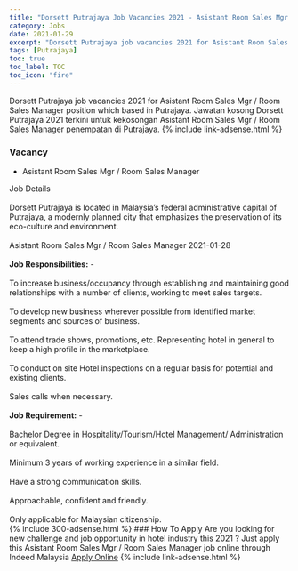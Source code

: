 ```yaml
---
title: "Dorsett Putrajaya Job Vacancies 2021 - Asistant Room Sales Mgr / Room Sales Manager" 
category: Jobs 
date: 2021-01-29 
excerpt: "Dorsett Putrajaya job vacancies 2021 for Asistant Room Sales Mgr / Room Sales Manager position which based in Putrajaya. Jawatan kosong Dorsett Putrajaya 2021 terkini untuk kekosongan Asistant Room Sales Mgr / Room Sales Manager penempatan di Putrajaya" 
tags: [Putrajaya] 
toc: true 
toc_label: TOC 
toc_icon: "fire" 
--- 
```


Dorsett Putrajaya job vacancies 2021 for Asistant Room Sales Mgr / Room Sales Manager position which based in Putrajaya. Jawatan kosong Dorsett Putrajaya 2021 terkini untuk kekosongan Asistant Room Sales Mgr / Room Sales Manager penempatan di Putrajaya. 
{% include link-adsense.html %} 
### Vacancy 
- Asistant Room Sales Mgr / Room Sales Manager 
<div>Job Details
<br><br>
Dorsett Putrajaya is located in Malaysia&#8217;s federal administrative capital of Putrajaya, a modernly planned city that emphasizes the preservation of its eco-culture and environment.
<br><br>
Asistant Room Sales Mgr / Room Sales Manager 2021-01-28
<br><br>
<b>Job Responsibilities:</b> -
<br><br>
To increase business/occupancy through establishing and maintaining good relationships with a number of clients, working to meet sales targets.
<br><br>
To develop new business wherever possible from identified market segments and sources of business.
<br><br>
To attend trade shows, promotions, etc. Representing hotel in general to keep a high profile in the marketplace.
<br><br>
To conduct on site Hotel inspections on a regular basis for potential and existing clients.
<br><br>
Sales calls when necessary.
<br><br>
<b>Job Requirement:</b> -
<br><br>
Bachelor Degree in Hospitality/Tourism/Hotel Management/ Administration or equivalent.
<br><br>
Minimum 3 years of working experience in a similar field.
<br><br>
Have a strong communication skills.
<br><br>
Approachable, confident and friendly.
<br><br>
Only applicable for Malaysian citizenship.</div> 
{% include 300-adsense.html %} 
### How To Apply 
Are you looking for new challenge and job opportunity in hotel industry this 2021 ?
Just apply this Asistant Room Sales Mgr / Room Sales Manager job online through Indeed Malaysia 
<a href="https://malaysia.indeed.com/viewjob?jk=12e87265868b0835" class="btn btn--info" target="_blank" rel="nofollow noopenner">Apply Online</a> 
{% include link-adsense.html %} 